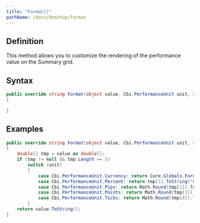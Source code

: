 ```yaml
---
title: "Format()"
pathName: /docs/desktop/format
---
```


## Definition

This method allows you to customize the rendering of the performance value on the Summary grid.

## Syntax

```csharp
public override string Format(object value, Cbi.PerformanceUnit unit, string propertyName)
{

}
```

## Examples

```csharp
public override string Format(object value, Cbi.PerformanceUnit unit, string propertyName)
{
    double[] tmp = value as double[];
    if (tmp != null && tmp.Length == 5)
        switch (unit)
        {
            case Cbi.PerformanceUnit.Currency: return Core.Globals.FormatCurrency(tmp[0], denomination);
            case Cbi.PerformanceUnit.Percent: return tmp[1].ToString("P");
            case Cbi.PerformanceUnit.Pips: return Math.Round(tmp[2]).ToString(Core.Globals.GeneralOptions.CurrentCulture);
            case Cbi.PerformanceUnit.Points: return Math.Round(tmp[3]).ToString(Core.Globals.GeneralOptions.CurrentCulture);
            case Cbi.PerformanceUnit.Ticks: return Math.Round(tmp[4]).ToString(Core.Globals.GeneralOptions.CurrentCulture);
        }
    return value.ToString();
}
```
